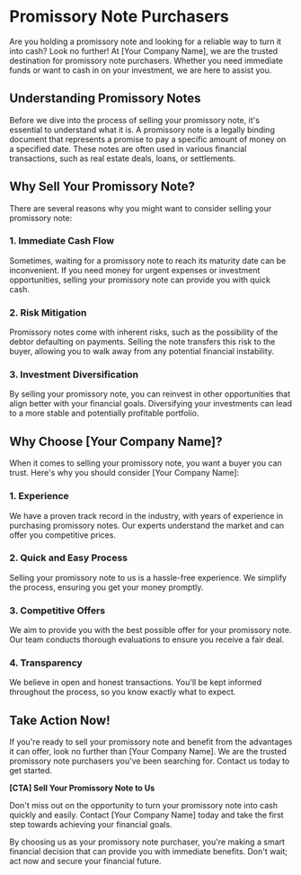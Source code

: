 # Promissory Note Purchasers

Are you holding a promissory note and looking for a reliable way to turn it into cash? Look no further! At [Your Company Name], we are the trusted destination for promissory note purchasers. Whether you need immediate funds or want to cash in on your investment, we are here to assist you.

## Understanding Promissory Notes

Before we dive into the process of selling your promissory note, it's essential to understand what it is. A promissory note is a legally binding document that represents a promise to pay a specific amount of money on a specified date. These notes are often used in various financial transactions, such as real estate deals, loans, or settlements.

## Why Sell Your Promissory Note?

There are several reasons why you might want to consider selling your promissory note:

### 1. Immediate Cash Flow

Sometimes, waiting for a promissory note to reach its maturity date can be inconvenient. If you need money for urgent expenses or investment opportunities, selling your promissory note can provide you with quick cash.

### 2. Risk Mitigation

Promissory notes come with inherent risks, such as the possibility of the debtor defaulting on payments. Selling the note transfers this risk to the buyer, allowing you to walk away from any potential financial instability.

### 3. Investment Diversification

By selling your promissory note, you can reinvest in other opportunities that align better with your financial goals. Diversifying your investments can lead to a more stable and potentially profitable portfolio.

## Why Choose [Your Company Name]?

When it comes to selling your promissory note, you want a buyer you can trust. Here's why you should consider [Your Company Name]:

### 1. Experience

We have a proven track record in the industry, with years of experience in purchasing promissory notes. Our experts understand the market and can offer you competitive prices.

### 2. Quick and Easy Process

Selling your promissory note to us is a hassle-free experience. We simplify the process, ensuring you get your money promptly.

### 3. Competitive Offers

We aim to provide you with the best possible offer for your promissory note. Our team conducts thorough evaluations to ensure you receive a fair deal.

### 4. Transparency

We believe in open and honest transactions. You'll be kept informed throughout the process, so you know exactly what to expect.

## Take Action Now!

If you're ready to sell your promissory note and benefit from the advantages it can offer, look no further than [Your Company Name]. We are the trusted promissory note purchasers you've been searching for. Contact us today to get started.

**[CTA] Sell Your Promissory Note to Us**

Don't miss out on the opportunity to turn your promissory note into cash quickly and easily. Contact [Your Company Name] today and take the first step towards achieving your financial goals.

By choosing us as your promissory note purchaser, you're making a smart financial decision that can provide you with immediate benefits. Don't wait; act now and secure your financial future.